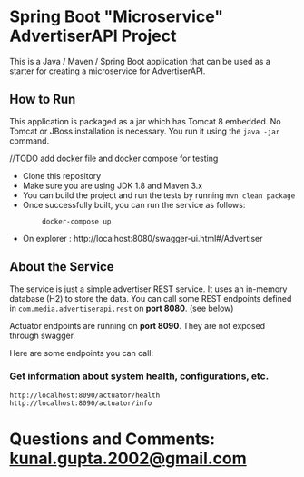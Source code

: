 # Spring Boot "Microservice" AdvertiserAPI Project

This is a Java / Maven / Spring Boot application that can be used as a starter for creating a microservice for AdvertiserAPI.

## How to Run 

This application is packaged as a jar which has Tomcat 8 embedded. No Tomcat or JBoss installation is necessary. You run it using the ```java -jar``` command.

//TODO add docker file and docker compose for testing 

* Clone this repository 
* Make sure you are using JDK 1.8 and Maven 3.x
* You can build the project and run the tests by running ```mvn clean package```
* Once successfully built, you can run the service as follows:
```
        docker-compose up

```
* On explorer : http://localhost:8080/swagger-ui.html#/Advertiser
## About the Service

The service is just a simple advertiser REST service. It uses an in-memory database (H2) to store the data. You can call some REST endpoints defined in ```com.media.advertiserapi.rest``` on **port 8080**. (see below)

Actuator endpoints are running on **port 8090**. They are not exposed through swagger.

Here are some endpoints you can call:

### Get information about system health, configurations, etc.

```
http://localhost:8090/actuator/health
http://localhost:8090/actuator/info
```
# Questions and Comments: kunal.gupta.2002@gmail.com





